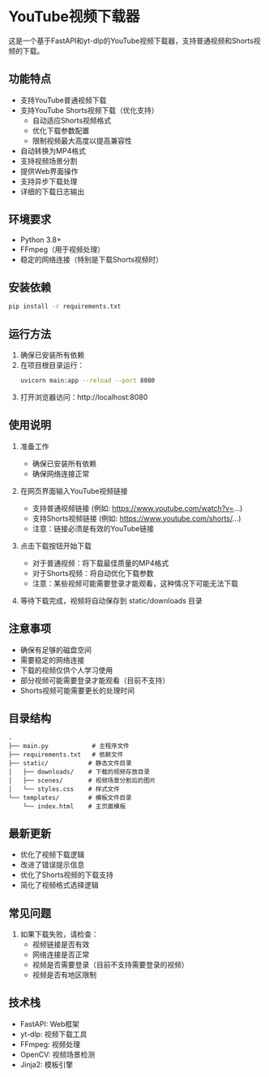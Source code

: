 # YouTube视频下载器

这是一个基于FastAPI和yt-dlp的YouTube视频下载器，支持普通视频和Shorts视频的下载。

## 功能特点

- 支持YouTube普通视频下载
- 支持YouTube Shorts视频下载（优化支持）
  - 自动适应Shorts视频格式
  - 优化下载参数配置
  - 限制视频最大高度以提高兼容性
- 自动转换为MP4格式
- 支持视频场景分割
- 提供Web界面操作
- 支持异步下载处理
- 详细的下载日志输出

## 环境要求

- Python 3.8+
- FFmpeg（用于视频处理）
- 稳定的网络连接（特别是下载Shorts视频时）

## 安装依赖

```bash
pip install -r requirements.txt
```

## 运行方法

1. 确保已安装所有依赖
2. 在项目根目录运行：
   ```bash
   uvicorn main:app --reload --port 8080
   ```
3. 打开浏览器访问：http://localhost:8080

## 使用说明

1. 准备工作
   - 确保已安装所有依赖
   - 确保网络连接正常

2. 在网页界面输入YouTube视频链接
   - 支持普通视频链接 (例如: https://www.youtube.com/watch?v=...)
   - 支持Shorts视频链接 (例如: https://www.youtube.com/shorts/...)
   - 注意：链接必须是有效的YouTube链接

3. 点击下载按钮开始下载
   - 对于普通视频：将下载最佳质量的MP4格式
   - 对于Shorts视频：将自动优化下载参数
   - 注意：某些视频可能需要登录才能观看，这种情况下可能无法下载

4. 等待下载完成，视频将自动保存到 static/downloads 目录

## 注意事项

- 确保有足够的磁盘空间
- 需要稳定的网络连接
- 下载的视频仅供个人学习使用
- 部分视频可能需要登录才能观看（目前不支持）
- Shorts视频可能需要更长的处理时间

## 目录结构

```
.
├── main.py            # 主程序文件
├── requirements.txt   # 依赖文件
├── static/           # 静态文件目录
│   ├── downloads/    # 下载的视频存放目录
│   ├── scenes/       # 视频场景分割后的图片
│   └── styles.css    # 样式文件
└── templates/        # 模板文件目录
    └── index.html    # 主页面模板
```

## 最新更新

- 优化了视频下载逻辑
- 改进了错误提示信息
- 优化了Shorts视频的下载支持
- 简化了视频格式选择逻辑

## 常见问题

1. 如果下载失败，请检查：
   - 视频链接是否有效
   - 网络连接是否正常
   - 视频是否需要登录（目前不支持需要登录的视频）
   - 视频是否有地区限制

## 技术栈

- FastAPI: Web框架
- yt-dlp: 视频下载工具
- FFmpeg: 视频处理
- OpenCV: 视频场景检测
- Jinja2: 模板引擎
